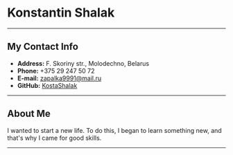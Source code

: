 # Konstantin Shalak
***************************
## My Contact Info

* **Address:** F. Skoriny str., Molodechno, Belarus
* **Phone:** +375 29 247 50 72
* **E-mail:** zapalka9991@mail.ru
* **GitHub:** [KostaShalak](https://github.com/KostaShalak "profile")
******************************
## About Me 

I wanted to start a new life. To do this, I began to learn something new, and that's why I came for good skills.
**********************************